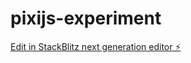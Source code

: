 # pixijs-experiment

[Edit in StackBlitz next generation editor ⚡️](https://stackblitz.com/~/github.com/robinWongM/pixijs-experiment)